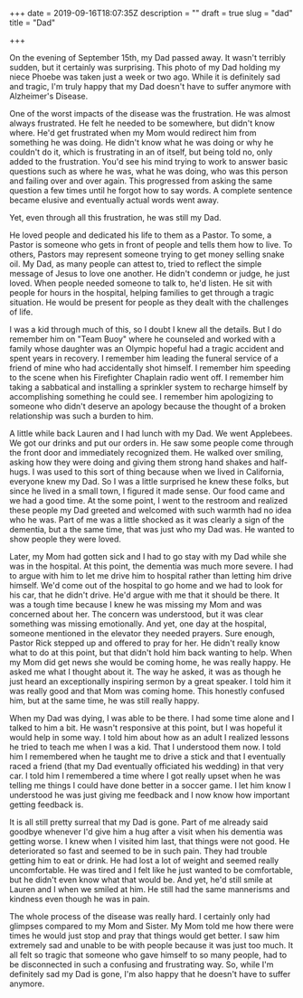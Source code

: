 +++
date = 2019-09-16T18:07:35Z
description = ""
draft = true
slug = "dad"
title = "Dad"

+++

On the evening of September 15th, my Dad passed away. It wasn't terribly sudden, but it certainly was surprising. This photo of my Dad holding my niece Phoebe was taken just a week or two ago. While it is definitely sad and tragic, I'm truly happy that my Dad doesn't have to suffer anymore with Alzheimer's Disease.

One of the worst impacts of the disease was the frustration.  He was almost always frustrated. He felt he needed to be somewhere, but didn't know where. He'd get frustrated when my Mom would redirect him from something he was doing. He didn't know what he was doing or why he couldn't do it, which is frustrating in an of itself, but being told no, only added to the frustration. You'd see his mind trying to work to answer basic questions such as where he was, what he was doing, who was this person and failing over and over again. This progressed from asking the same question a few times until he forgot how to say words. A complete sentence became elusive and eventually actual words went away.

Yet, even through all this frustration, he was still my Dad.

He loved people and dedicated his life to them as a Pastor. To some, a Pastor is someone who gets in front of people and tells them how to live. To others, Pastors may represent someone trying to get money selling snake oil. My Dad, as many people can attest to, tried to reflect the simple message of Jesus to love one another. He didn't condemn or judge, he just loved. When people needed someone to talk to, he'd listen. He sit with people for hours in the hospital, helping families to get through a tragic situation. He would be present for people as they dealt with the challenges of life.

I was a kid through much of this, so I doubt I knew all the details. But I do remember him on "Team Buoy" where he counseled and worked with a family whose daughter was an Olympic hopeful had a tragic accident and spent years in recovery. I remember him leading the funeral service of a friend of mine who had accidentally shot himself. I remember him speeding to the scene when his Firefighter Chaplain radio went off. I remember him taking a sabbatical and installing a sprinkler system to recharge himself by accomplishing something he could see. I remember him apologizing to someone who didn't deserve an apology because the thought of a broken relationship was such a burden to him.

A little while back Lauren and I had lunch with my Dad. We went Applebees. We got our drinks and put our orders in. He saw some people come through the front door and immediately recognized them. He walked over smiling, asking how they were doing and giving them strong hand shakes and half-hugs. I was used to this sort of thing because when we lived in California, everyone knew my Dad. So I was a little surprised he knew these folks, but since he lived in a small town, I figured it made sense. Our food came and we had a good time. At the some point, I went to the restroom and realized these people my Dad greeted and welcomed with such warmth had no idea who he was. Part of me was a little shocked as it was clearly a sign of the dementia, but a the same time, that was just who my Dad was. He wanted to show people they were loved.

Later, my Mom had gotten sick and I had to go stay with my Dad while she was in the hospital. At this point, the dementia was much more severe. I had to argue with him to let me drive him to hospital rather than letting him drive himself. We'd come out of the hospital to go home and we had to look for his car, that he didn't drive. He'd argue with me that it should be there. It was a tough time because I knew he was missing my Mom and was concerned about her. The concern was understood, but it was clear something was missing emotionally. And yet, one day at the hospital, someone mentioned in the elevator they needed prayers. Sure enough, Pastor Rick stepped up and offered to pray for her. He didn't really know what to do at this point, but that didn't hold him back wanting to help. When my Mom did get news she would be coming home, he was really happy. He asked me what I thought about it. The way he asked, it was as though he just heard an exceptionally inspiring sermon by a great speaker. I told him it was really good and that Mom was coming home. This honestly confused him, but at the same time, he was still really happy.

When my Dad was dying, I was able to be there. I had some time alone and I talked to him a bit. He wasn't responsive at this point, but I was hopeful it would help in some way. I told him about how as an adult I realized lessons he tried to teach me when I was a kid. That I understood them now. I told him I remembered when he taught me to drive a stick and that I eventually raced a friend (that my Dad eventually officiated his wedding) in that very car. I told him I remembered a time where I got really upset when he was telling me things I could have done better in a soccer game. I let him know I understood he was just giving me feedback and I now know how important getting feedback is.

It is all still pretty surreal that my Dad is gone. Part of me already said goodbye whenever I'd give him a hug after a visit when his dementia was getting worse. I knew when I visited him last, that things were not good. He deteriorated so fast and seemed to be in such pain. They had trouble getting him to eat or drink. He had lost a lot of weight and seemed really uncomfortable. He was tired and I felt like he just wanted to be comfortable, but he didn't even know what that would be. And yet, he'd still smile at Lauren and I when we smiled at him. He still had the same mannerisms and kindness even though he was in pain.

The whole process of the disease was really hard. I certainly only had glimpses compared to my Mom and Sister. My Mom told me how there were times he would just stop and pray that things would get better. I saw him extremely sad and unable to be with people because it was just too much. It all felt so tragic that someone who gave himself to so many people, had to be disconnected in such a confusing and frustrating way. So, while I'm definitely sad my Dad is gone, I'm also happy that he doesn't have to suffer anymore.
